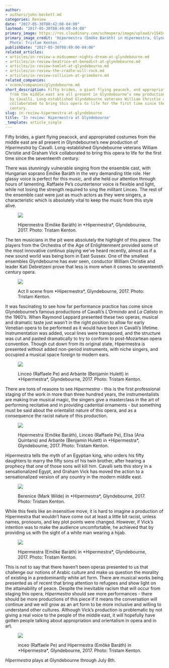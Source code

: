 ```yaml
---
author:
- authors/john-beckett.md
categories: Review
date: "2017-05-30T08:42:00-04:00"
lastmod: "2017-05-30T08:49:00-04:00"
primary_image: https://res.cloudinary.com/schmopera/image/upload/v1545409169/media/webhook-uploads/1496148209163/Square-Hipermestra-Glyndebourne-2493.jpg.jpg
primary_image_credit: 'Hipermestra (Emőke Baráth) in Hipermestra, Glyndebourne, 2017.
  Photo: Tristam Kenton.'
publishDate: "2017-05-30T08:49:00-04:00"
related_articles:
- articles/in-review-a-midsummer-nights-dream-at-glyndebourne.md
- articles/in-review-beatrice-et-benedict-at-glyndebourne.md
- articles/in-review-hamlet-at-glyndebourne.md
- articles/in-review-the-cradle-will-rock.md
- articles/in-review-collision-at-grimeborn.md
related_companies:
- scene/companies/glyndebourne.md
short_description: Fifty brides, a giant flying peacock, and appropriated costumes
  from the middle east are all present in Glyndebourne’s new production of Hipermestra
  by Cavalli. Long-established Glyndebourne veterans William Christie and Graham Vick
  collaborated to bring this opera to life for the first time since the seventeenth
  century.
slug: in-review-hipermestra-at-glyndebourne
title: 'In review: Hipermestra at Glyndebourne'
_template: article_single
---
```


Fifty brides, a giant flying peacock, and appropriated costumes from the middle east are all present in Glyndebourne’s new production of *Hipermestra* by Cavalli. Long-established Glyndebourne veterans William Christie and Graham Vick collaborated to bring this opera to life for the first time since the seventeenth century.

There was stunningly vulnerable singing from the ensemble cast, with Hungarian soprano Emőke Baráth in the very demanding title role. Her glassy voice is perfect for this music, and she held our attention through hours of lamenting. Raffaele Pe’s countertenor voice is flexible and light, while not losing the strength required to sing the militant Linceo. The rest of the ensemble cast were just as much actors as they were singers, a characteristic which is absolutely vital to keep the music from this style alive.

<figure data-type="image">

![](https://res.cloudinary.com/schmopera/image/upload/v1545409169/media/webhook-uploads/1496148361043/Hipermestra-Glyndebourne-47.jpg.jpg)

<figcaption>Hipermestra (Emőke Baráth) in *Hipermestra*, Glyndebourne, 2017. Photo: Tristam Kenton.</figcaption>
</figure>

The ten musicians in the pit were absolutely the highlight of this piece. The players from the Orchestra of the Age of Enlightenment provided some of the most innovative continuo playing we’ve heard recently, almost as if a new sound world was being born in East Sussex. One of the smallest ensembles Glyndebourne has ever seen, conductor William Christie and leader Kati Debretzeni prove that less is more when it comes to seventeenth century opera.

<figure data-type="image">

![](https://res.cloudinary.com/schmopera/image/upload/v1545409169/media/webhook-uploads/1496148382945/Hipermestra-Glyndebourne-1893.jpg.jpg)

<figcaption>Act II scene from *Hipermestra*, Glyndebourne, 2017. Photo: Tristam Kenton.</figcaption>
</figure>

It was fascinating to see how far performance practice has come since Glyndebourne’s famous productions of Cavalli’s *L’Ormindo* and *La Calisto* in the 1960’s. When Raymond Leppard presented these two operas, musical and dramatic taste just wasn’t in the right position to allow for early Venetian opera to be performed as it would have been in Cavalli’s lifetime. Instrumentation was added, vocal lines were transposed, and the structure was cut and pasted dramatically to try to conform to post-Mozartean opera convention. Though cut down from its original state, Hipermestra is presented without added non-period instruments, with niche singers, and occupied a musical space foreign to modern ears.

<figure data-type="image">

![](https://res.cloudinary.com/schmopera/image/upload/v1545409169/media/webhook-uploads/1496148429103/Hipermestra-Glyndebourne-1759.jpg.jpg)

<figcaption>Linceo (Raffaele Pe) and Arbante (Benjamin Hulett) in *Hipermestra*, Glyndebourne, 2017. Photo: Tristam Kenton.</figcaption>
</figure>

There are tons of reasons to see *Hipermestra* - this is the first professional staging of the work in more than three hundred years, the instrumentalists are making true musical magic, the singers give a masterclass in the art of performing recitative and in providing cadential ornaments - but something must be said about the orientalist nature of this opera, and as a consequence the racist nature of this production.

<figure data-type="image">

![](https://res.cloudinary.com/schmopera/image/upload/v1545409169/media/webhook-uploads/1496148462769/Hipermestra-Glyndebourne-2645.jpg.jpg)

<figcaption>Hipermestra (Emőke Baráth), Linceo (Raffaele Pe), Elisa (Ana Quintans) and Arbante (Benjamin Hulett) in *Hipermestra*, Glyndebourne, 2017. Photo: Tristam Kenton.</figcaption>
</figure>

Hipermestra tells the myth of an Egyptian king, who orders his fifty daughters to marry the fifty sons of his twin brother, after hearing a prophecy that one of those sons will kill him. Cavalli sets this story in a sensationalized Egypt, and Graham Vick has moved the action to a sensationalized version of any country in the modern middle east.

<figure data-type="image">

![](https://res.cloudinary.com/schmopera/image/upload/v1545409169/media/webhook-uploads/1496148486592/Hipermestra-Glyndebourne-844.jpg.jpg)

<figcaption>Berenice (Mark Wilde) in *Hipermestra*, Glyndebourne, 2017. Photo: Tristam Kenton.</figcaption>
</figure>

While this feels like an insensitive move, it is hard to imagine a production of Hipermestra that wouldn’t have come out at least a little bit racist, unless names, pronouns, and key plot points were changed. However, if Vick’s intention was to make the audience uncomfortable, he achieved that by providing us with the sight of a white man wearing a hijab. 

<figure data-type="image">

![](https://res.cloudinary.com/schmopera/image/upload/v1545409169/media/webhook-uploads/1496148507024/Hipermestra-Glyndebourne-321.jpg.jpg)

<figcaption>Hipermestra (Emőke Baráth) in *Hipermestra*, Glyndebourne, 2017. Photo: Tristam Kenton.</figcaption>
</figure>

This is not to say that there haven’t been operas presented to us that challenge our notions of Arabic culture and make us question the morality of existing in a predominantly white art form. There are musical works being presented as of recent that bring attention to refugees and show light on the attainability of peace. Despite the inevitable racism that will occur from staging this opera, *Hipermestra* should see more performances - there should be more productions of this piece if it means the conversation will continue and we will grow as an art form to be more inclusive and willing to understand other cultures. Although Vick’s production is problematic by not giving a real voice to the people of the middle east, it will hopefully have gotten people talking about appropriation and orientalism in opera and in art.

<figure data-type="image">

![](https://res.cloudinary.com/schmopera/image/upload/v1545409169/media/webhook-uploads/1496148520818/Hipermestra-Glyndebourne-2668.jpg.jpg)

<figcaption>inceo (Raffaele Pe) and Hipermestra (Emőke Baráth) in *Hipermestra*, Glyndebourne, 2017. Photo: Tristam Kenton.</figcaption>
</figure>

*Hipermestra* plays at Glyndebourne through July 8th.

